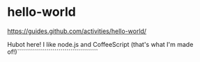 # hello-world
https://guides.github.com/activities/hello-world/

Hubot here! I like node.js and CoffeeScript (that's what I'm made of!)`````````````````````````````````````````
